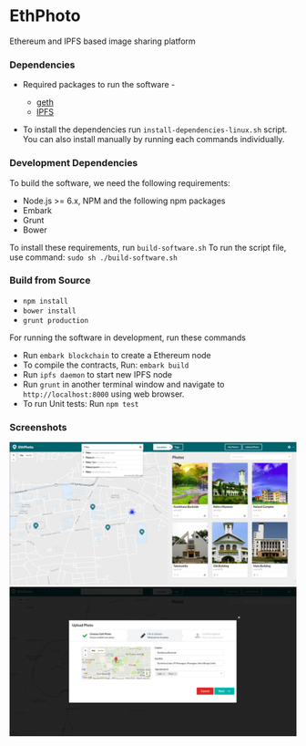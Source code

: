EthPhoto
===========================
Ethereum and IPFS based image sharing platform

### Dependencies 
+ Required packages to run the software - 
	- [geth](https://github.com/ethereum/go-ethereum)
	- [IPFS](https://ipfs.io/docs/install/)

+ To install the dependencies run `install-dependencies-linux.sh` script. You can also install manually by running each commands individually.


### Development Dependencies

To build the software, we need the following requirements:
- Node.js >= 6.x, NPM and the following npm packages
- Embark
- Grunt
- Bower

To install these requirements, run `build-software.sh`
To run the script file, use command: `sudo sh ./build-software.sh`

### Build from Source
* `npm install`
* `bower install`
* `grunt production`


For running the software in development, run these commands 
* Run `embark blockchain` to create a Ethereum node
* To compile the contracts, Run: `embark build`
* Run `ipfs daemon` to start new IPFS node
* Run `grunt` in another terminal window and navigate to `http://localhost:8000` using web browser.
* To run Unit tests: Run `npm test`

### Screenshots
![Screenshot 1](doc/screenshot1.png "Home Page")
![Screenshot 1](doc/screenshot2.png "Adding New Image")
